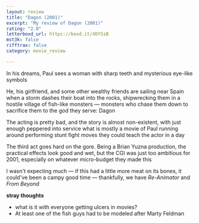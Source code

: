 ```yaml
---
layout: review
title: "Dagon (2001)"
excerpt: "My review of Dagon (2001)"
rating: "2.0"
letterboxd_url: https://boxd.it/4DYSiB
mst3k: false
rifftrax: false
category: movie_review

---
```


In his dreams, Paul sees a woman with sharp teeth and mysterious eye-like symbols

He, his girlfriend, and some other wealthy friends are sailing near Spain when a storm dashes their boat into the rocks, shipwrecking them in a hostile village of fish-like monsters — monsters who chase them down to sacrifice them to the god they serve: Dagon

The acting is pretty bad, and the story is almost non-existent, with just enough peppered into service what is mostly a movie of Paul running around performing stunt fight moves they could teach the actor in a day

The third act goes hard on the gore. Being a Brian Yuzna production, the practical effects look good and wet, but the CGI was just too ambitious for 2001, especially on whatever micro-budget they made this

I wasn't expecting much — if this had a little more meat on its bones, it could've been a campy good time — thankfully, we have <i>Re-Animator</i> and <i>From Beyond</i>

<b>stray thoughts</b>
* what is it with everyone getting ulcers in movies?
* At least one of the fish guys had to be modeled after Marty Feldman